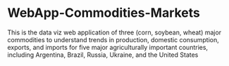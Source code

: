 # WebApp-Commodities-Markets
This is the data viz web application of three (corn, soybean, wheat) major commodities to understand trends in production, domestic consumption, exports, and imports for five major agriculturally important countries, including Argentina, Brazil, Russia, Ukraine, and the United States
